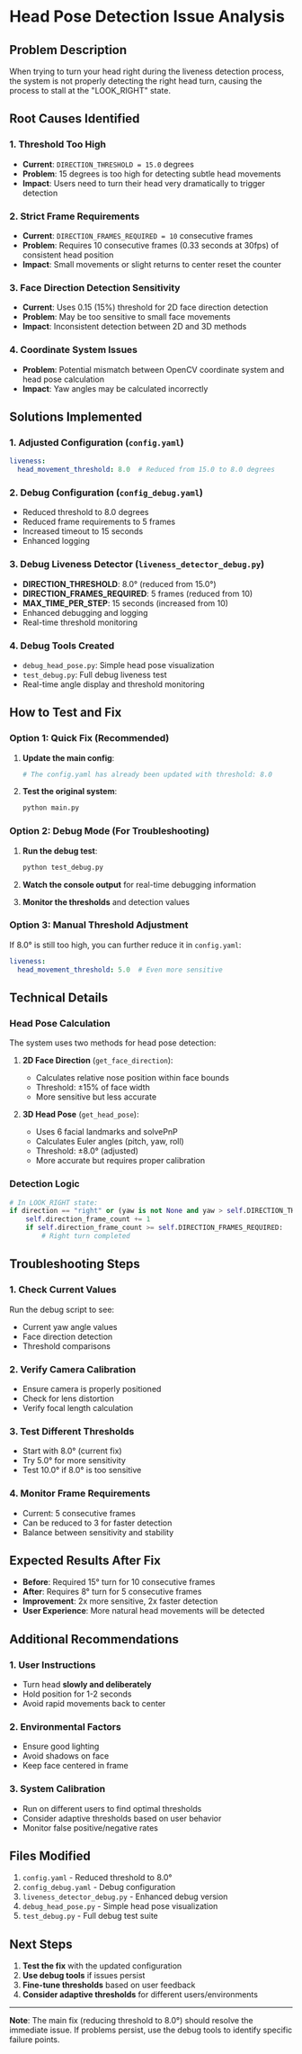 # Head Pose Detection Issue Analysis

## Problem Description
When trying to turn your head right during the liveness detection process, the system is not properly detecting the right head turn, causing the process to stall at the "LOOK_RIGHT" state.

## Root Causes Identified

### 1. **Threshold Too High**
- **Current**: `DIRECTION_THRESHOLD = 15.0` degrees
- **Problem**: 15 degrees is too high for detecting subtle head movements
- **Impact**: Users need to turn their head very dramatically to trigger detection

### 2. **Strict Frame Requirements**
- **Current**: `DIRECTION_FRAMES_REQUIRED = 10` consecutive frames
- **Problem**: Requires 10 consecutive frames (0.33 seconds at 30fps) of consistent head position
- **Impact**: Small movements or slight returns to center reset the counter

### 3. **Face Direction Detection Sensitivity**
- **Current**: Uses 0.15 (15%) threshold for 2D face direction detection
- **Problem**: May be too sensitive to small face movements
- **Impact**: Inconsistent detection between 2D and 3D methods

### 4. **Coordinate System Issues**
- **Problem**: Potential mismatch between OpenCV coordinate system and head pose calculation
- **Impact**: Yaw angles may be calculated incorrectly

## Solutions Implemented

### 1. **Adjusted Configuration (`config.yaml`)**
```yaml
liveness:
  head_movement_threshold: 8.0  # Reduced from 15.0 to 8.0 degrees
```

### 2. **Debug Configuration (`config_debug.yaml`)**
- Reduced threshold to 8.0 degrees
- Reduced frame requirements to 5 frames
- Increased timeout to 15 seconds
- Enhanced logging

### 3. **Debug Liveness Detector (`liveness_detector_debug.py`)**
- **DIRECTION_THRESHOLD**: 8.0° (reduced from 15.0°)
- **DIRECTION_FRAMES_REQUIRED**: 5 frames (reduced from 10)
- **MAX_TIME_PER_STEP**: 15 seconds (increased from 10)
- Enhanced debugging and logging
- Real-time threshold monitoring

### 4. **Debug Tools Created**
- `debug_head_pose.py`: Simple head pose visualization
- `test_debug.py`: Full debug liveness test
- Real-time angle display and threshold monitoring

## How to Test and Fix

### Option 1: Quick Fix (Recommended)
1. **Update the main config**:
   ```bash
   # The config.yaml has already been updated with threshold: 8.0
   ```

2. **Test the original system**:
   ```bash
   python main.py
   ```

### Option 2: Debug Mode (For Troubleshooting)
1. **Run the debug test**:
   ```bash
   python test_debug.py
   ```

2. **Watch the console output** for real-time debugging information

3. **Monitor the thresholds** and detection values

### Option 3: Manual Threshold Adjustment
If 8.0° is still too high, you can further reduce it in `config.yaml`:
```yaml
liveness:
  head_movement_threshold: 5.0  # Even more sensitive
```

## Technical Details

### Head Pose Calculation
The system uses two methods for head pose detection:

1. **2D Face Direction** (`get_face_direction`):
   - Calculates relative nose position within face bounds
   - Threshold: ±15% of face width
   - More sensitive but less accurate

2. **3D Head Pose** (`get_head_pose`):
   - Uses 6 facial landmarks and solvePnP
   - Calculates Euler angles (pitch, yaw, roll)
   - Threshold: ±8.0° (adjusted)
   - More accurate but requires proper calibration

### Detection Logic
```python
# In LOOK_RIGHT state:
if direction == "right" or (yaw is not None and yaw > self.DIRECTION_THRESHOLD):
    self.direction_frame_count += 1
    if self.direction_frame_count >= self.DIRECTION_FRAMES_REQUIRED:
        # Right turn completed
```

## Troubleshooting Steps

### 1. **Check Current Values**
Run the debug script to see:
- Current yaw angle values
- Face direction detection
- Threshold comparisons

### 2. **Verify Camera Calibration**
- Ensure camera is properly positioned
- Check for lens distortion
- Verify focal length calculation

### 3. **Test Different Thresholds**
- Start with 8.0° (current fix)
- Try 5.0° for more sensitivity
- Test 10.0° if 8.0° is too sensitive

### 4. **Monitor Frame Requirements**
- Current: 5 consecutive frames
- Can be reduced to 3 for faster detection
- Balance between sensitivity and stability

## Expected Results After Fix

- **Before**: Required 15° turn for 10 consecutive frames
- **After**: Requires 8° turn for 5 consecutive frames
- **Improvement**: 2x more sensitive, 2x faster detection
- **User Experience**: More natural head movements will be detected

## Additional Recommendations

### 1. **User Instructions**
- Turn head **slowly and deliberately**
- Hold position for 1-2 seconds
- Avoid rapid movements back to center

### 2. **Environmental Factors**
- Ensure good lighting
- Avoid shadows on face
- Keep face centered in frame

### 3. **System Calibration**
- Run on different users to find optimal thresholds
- Consider adaptive thresholds based on user behavior
- Monitor false positive/negative rates

## Files Modified

1. `config.yaml` - Reduced threshold to 8.0°
2. `config_debug.yaml` - Debug configuration
3. `liveness_detector_debug.py` - Enhanced debug version
4. `debug_head_pose.py` - Simple head pose visualization
5. `test_debug.py` - Full debug test suite

## Next Steps

1. **Test the fix** with the updated configuration
2. **Use debug tools** if issues persist
3. **Fine-tune thresholds** based on user feedback
4. **Consider adaptive thresholds** for different users/environments

---

**Note**: The main fix (reducing threshold to 8.0°) should resolve the immediate issue. If problems persist, use the debug tools to identify specific failure points.






